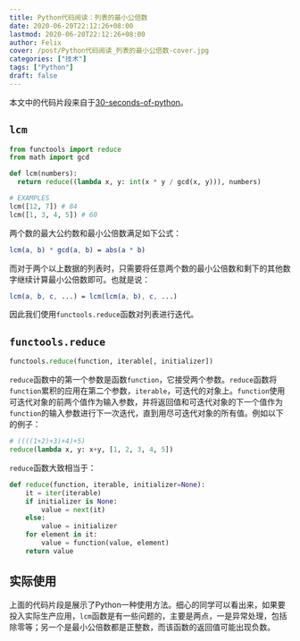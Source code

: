 ```yaml
---
title: Python代码阅读：列表的最小公倍数
date: 2020-06-20T22:12:26+08:00
lastmod: 2020-06-20T22:12:26+08:00
author: Felix
cover: /post/Python代码阅读_列表的最小公倍数-cover.jpg
categories: ["技术"]
tags: ["Python"]
draft: false
---
```


本文中的代码片段来自于[30-seconds-of-python](https://github.com/30-seconds/30-seconds-of-python)。

<!--more-->

## `lcm`

```python
from functools import reduce
from math import gcd

def lcm(numbers):
  return reduce((lambda x, y: int(x * y / gcd(x, y))), numbers)

# EXAMPLES
lcm([12, 7]) # 84
lcm([1, 3, 4, 5]) # 60
```

两个数的最大公约数和最小公倍数满足如下公式：

```mathematica
lcm(a, b) * gcd(a, b) = abs(a * b)
```

而对于两个以上数据的列表时，只需要将任意两个数的最小公倍数和剩下的其他数字继续计算最小公倍数即可。也就是说：

```mathematica
lcm(a, b, c, ...) = lcm(lcm(a, b), c, ...)
```

因此我们使用`functools.reduce`函数对列表进行迭代。

## `functools.reduce`

```python
functools.reduce(function, iterable[, initializer])
```

`reduce`函数中的第一个参数是函数`function`，它接受两个参数。`reduce`函数将`function`累积的应用在第二个参数，`iterable`，可迭代的对象上。`function`使用可迭代对象的前两个值作为输入参数，并将返回值和可迭代对象的下一个值作为`function`的输入参数进行下一次迭代，直到用尽可迭代对象的所有值。例如以下的例子：

```python
# ((((1+2)+3)+4)+5)
reduce(lambda x, y: x+y, [1, 2, 3, 4, 5])
```

`reduce`函数大致相当于：
```python
def reduce(function, iterable, initializer=None):
    it = iter(iterable)
    if initializer is None:
        value = next(it)
    else:
        value = initializer
    for element in it:
        value = function(value, element)
    return value
```

## 实际使用

上面的代码片段是展示了Python一种使用方法。细心的同学可以看出来，如果要投入实际生产应用，`lcm`函数是有一些问题的，主要是两点，一是异常处理，包括除零等；另一个是最小公倍数都是正整数，而该函数的返回值可能出现负数。
